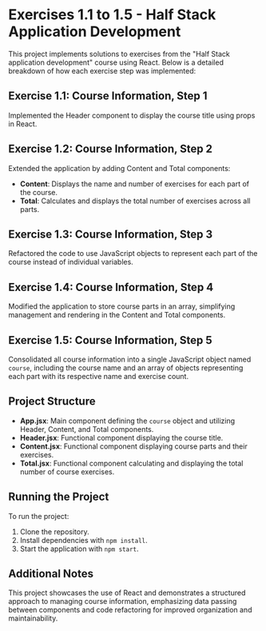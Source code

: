 # Exercises 1.1 to 1.5 - Half Stack Application Development

This project implements solutions to exercises from the "Half Stack application development" course using React. Below is a detailed breakdown of how each exercise step was implemented:

## Exercise 1.1: Course Information, Step 1

Implemented the Header component to display the course title using props in React.

## Exercise 1.2: Course Information, Step 2

Extended the application by adding Content and Total components:
- **Content**: Displays the name and number of exercises for each part of the course.
- **Total**: Calculates and displays the total number of exercises across all parts.

## Exercise 1.3: Course Information, Step 3

Refactored the code to use JavaScript objects to represent each part of the course instead of individual variables.

## Exercise 1.4: Course Information, Step 4

Modified the application to store course parts in an array, simplifying management and rendering in the Content and Total components.

## Exercise 1.5: Course Information, Step 5

Consolidated all course information into a single JavaScript object named `course`, including the course name and an array of objects representing each part with its respective name and exercise count.

## Project Structure

- **App.jsx**: Main component defining the `course` object and utilizing Header, Content, and Total components.
- **Header.jsx**: Functional component displaying the course title.
- **Content.jsx**: Functional component displaying course parts and their exercises.
- **Total.jsx**: Functional component calculating and displaying the total number of course exercises.

## Running the Project

To run the project:
1. Clone the repository.
2. Install dependencies with `npm install`.
3. Start the application with `npm start`.

## Additional Notes

This project showcases the use of React and demonstrates a structured approach to managing course information, emphasizing data passing between components and code refactoring for improved organization and maintainability.

